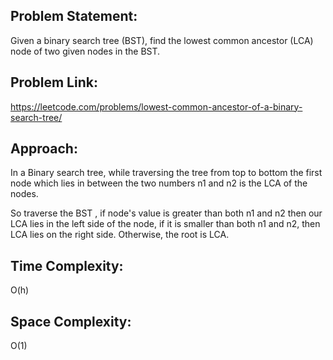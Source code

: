 ## Problem Statement:
Given a binary search tree (BST), find the lowest common ancestor (LCA) node of two given nodes in the BST.

## Problem Link:
https://leetcode.com/problems/lowest-common-ancestor-of-a-binary-search-tree/
## Approach:
In a Binary search tree, while traversing the tree from top to bottom the first node which lies in between the two numbers n1 and n2 is the LCA of the nodes.

So traverse the BST , if node's value is greater than both n1 and n2 then our LCA lies in the left side of the node, if it is smaller than both n1 and n2, then LCA lies on the right side. Otherwise, the root is LCA.

## Time Complexity:
O(h)

## Space Complexity:
O(1) 
